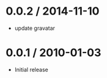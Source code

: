 
0.0.2 / 2014-11-10
==================

  * update gravatar

0.0.1 / 2010-01-03
==================

  * Initial release
